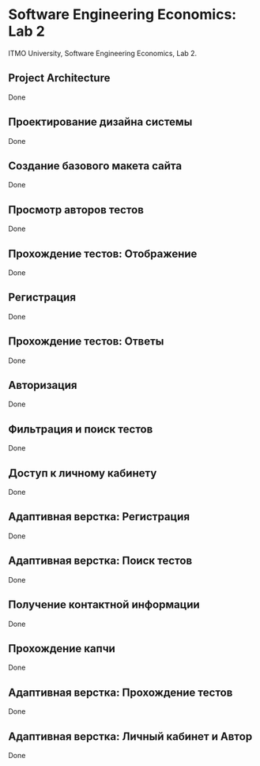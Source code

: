 # Software Engineering Economics: Lab 2

ITMO University, Software Engineering Economics, Lab 2.

## Project Architecture

Done

## Проектирование дизайна системы

Done

## Создание базового макета сайта

Done

## Просмотр авторов тестов

Done

## Прохождение тестов: Отображение

Done

## Регистрация

Done

## Прохождение тестов: Ответы

Done

## Авторизация

Done

## Фильтрация и поиск тестов

Done

## Доступ к личному кабинету

Done

## Адаптивная верстка: Регистрация

Done

## Адаптивная верстка: Поиск тестов

Done

## Получение контактной информации

Done

## Прохождение капчи

Done

## Адаптивная верстка: Прохождение тестов

Done

## Адаптивная верстка: Личный кабинет и Автор

Done
